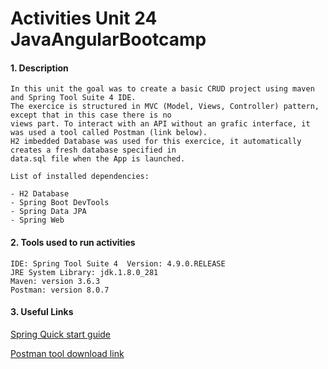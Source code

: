 # Activities Unit 24 JavaAngularBootcamp

#### 1. Description
```
In this unit the goal was to create a basic CRUD project using maven  and Spring Tool Suite 4 IDE. 
The exercice is structured in MVC (Model, Views, Controller) pattern, except that in this case there is no 
views part. To interact with an API without an grafic interface, it was used a tool called Postman (link below).
H2 imbedded Database was used for this exercice, it automatically creates a fresh database specified in 
data.sql file when the App is launched.

List of installed dependencies:

- H2 Database 
- Spring Boot DevTools
- Spring Data JPA
- Spring Web
```

#### 2. Tools used to run activities
```
IDE: Spring Tool Suite 4  Version: 4.9.0.RELEASE
JRE System Library: jdk.1.8.0_281  
Maven: version 3.6.3 
Postman: version 8.0.7
```
#### 3. Useful Links

[Spring Quick start guide](https://spring.io/quickstart)

[Postman tool download link](https://www.postman.com/downloads/)




